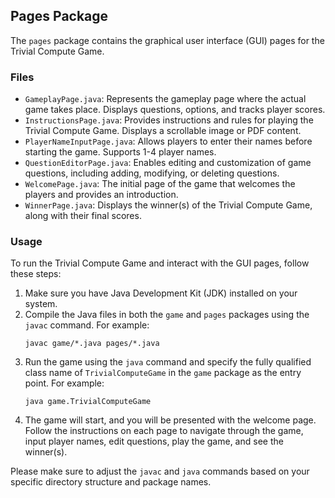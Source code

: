 ## Pages Package

The `pages` package contains the graphical user interface (GUI) pages for the Trivial Compute Game.

### Files

- `GameplayPage.java`: Represents the gameplay page where the actual game takes place. Displays questions, options, and tracks player scores.
- `InstructionsPage.java`: Provides instructions and rules for playing the Trivial Compute Game. Displays a scrollable image or PDF content.
- `PlayerNameInputPage.java`: Allows players to enter their names before starting the game. Supports 1-4 player names.
- `QuestionEditorPage.java`: Enables editing and customization of game questions, including adding, modifying, or deleting questions.
- `WelcomePage.java`: The initial page of the game that welcomes the players and provides an introduction.
- `WinnerPage.java`: Displays the winner(s) of the Trivial Compute Game, along with their final scores.

### Usage

To run the Trivial Compute Game and interact with the GUI pages, follow these steps:

1. Make sure you have Java Development Kit (JDK) installed on your system.
2. Compile the Java files in both the `game` and `pages` packages using the `javac` command. For example:
   ```
   javac game/*.java pages/*.java
   ```
3. Run the game using the `java` command and specify the fully qualified class name of `TrivialComputeGame` in the `game` package as the entry point. For example:
   ```
   java game.TrivialComputeGame
   ```
4. The game will start, and you will be presented with the welcome page. Follow the instructions on each page to navigate through the game, input player names, edit questions, play the game, and see the winner(s).

Please make sure to adjust the `javac` and `java` commands based on your specific directory structure and package names.